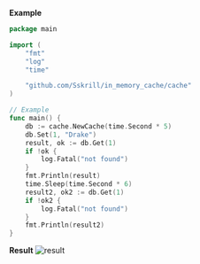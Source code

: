**Example**

```go
package main

import (
	"fmt"
	"log"
	"time"

	"github.com/Sskrill/in_memory_cache/cache"
)

// Example
func main() {
	db := cache.NewCache(time.Second * 5)
	db.Set(1, "Drake")
	result, ok := db.Get(1)
	if !ok {
		log.Fatal("not found")
	}
	fmt.Println(result)
	time.Sleep(time.Second * 6)
	result2, ok2 := db.Get(1)
	if !ok2 {
		log.Fatal("not found")
	}
	fmt.Println(result2)
}
```
**Result**
![result]([https://cdn.discordapp.com/attachments/592741750393536522/1190948796708950096/image.png?ex=65a3a87f&is=6591337f&hm=2333441261944f7bcdce7a439fc6dee052c65c89c687342ca79bc60c0699a6ca&](https://cdn.discordapp.com/attachments/592741750393536522/1190948978108407808/image.png?ex=65a3a8ab&is=659133ab&hm=a1cb46045cb05df7bbd11f7f99beb8055e52dd1d43381b74ac37a6a31191a878&)https://cdn.discordapp.com/attachments/592741750393536522/1190948978108407808/image.png?ex=65a3a8ab&is=659133ab&hm=a1cb46045cb05df7bbd11f7f99beb8055e52dd1d43381b74ac37a6a31191a878&)
